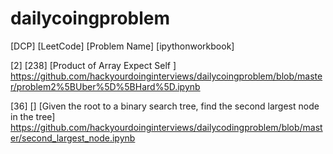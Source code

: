 # dailycoingproblem

[DCP] [LeetCode] [Problem Name] [ipythonworkbook] 

[2] [238] [Product of Array Expect Self ]
https://github.com/hackyourdoinginterviews/dailycoingproblem/blob/master/problem2%5BUber%5D%5BHard%5D.ipynb

[36] [] [Given the root to a binary search tree, find the second largest node in the tree]
https://github.com/hackyourdoinginterviews/dailycodingproblem/blob/master/second_largest_node.ipynb
